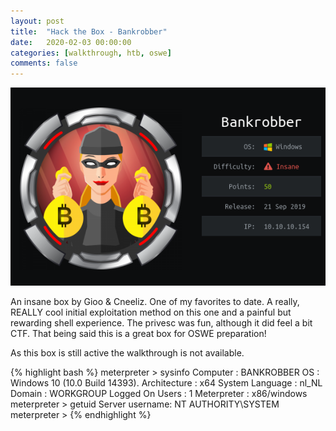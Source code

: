 ```yaml
---
layout: post
title:  "Hack the Box - Bankrobber"
date:   2020-02-03 00:00:00
categories: [walkthrough, htb, oswe]
comments: false
---
```

![HTB-Bankrobber](/img/htb/bankrobber.png)

An insane box by Gioo & Cneeliz.  One of my favorites to date.  A really, REALLY cool initial exploitation method on this one and a painful but rewarding shell experience.  The privesc was fun, although it did feel a bit CTF.   That being said this is a great box for OSWE preparation!  

As this box is still active the walkthrough is not available.

{% highlight bash %}
meterpreter > sysinfo
Computer        : BANKROBBER
OS              : Windows 10 (10.0 Build 14393).
Architecture    : x64
System Language : nl_NL
Domain          : WORKGROUP
Logged On Users : 1
Meterpreter     : x86/windows
meterpreter > getuid
Server username: NT AUTHORITY\SYSTEM
meterpreter >
{% endhighlight %}
